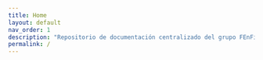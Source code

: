 ```yaml
---
title: Home
layout: default
nav_order: 1
description: "Repositorio de documentación centralizado del grupo FEnFiSDi"
permalink: /
---
```



